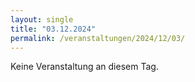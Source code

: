 ```yaml
---
layout: single
title: "03.12.2024"
permalink: /veranstaltungen/2024/12/03/
---
```


Keine Veranstaltung an diesem Tag.
